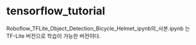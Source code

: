 # tensorflow_tutorial
Roboflow_TFLite_Object_Detection_Bicycle_Helmet_ipynb의_사본.ipynb 는 TF-Lite 버전으로 학습이 가능한 버전이다.
